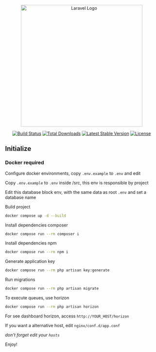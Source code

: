 <p align="center"><a href="https://laravel.com" target="_blank"><img src="https://raw.githubusercontent.com/laravel/art/master/logo-lockup/5%20SVG/2%20CMYK/1%20Full%20Color/laravel-logolockup-cmyk-red.svg" width="400" alt="Laravel Logo"></a></p>

<p align="center">
<a href="https://github.com/laravel/framework/actions"><img src="https://github.com/laravel/framework/workflows/tests/badge.svg" alt="Build Status"></a>
<a href="https://packagist.org/packages/laravel/framework"><img src="https://img.shields.io/packagist/dt/laravel/framework" alt="Total Downloads"></a>
<a href="https://packagist.org/packages/laravel/framework"><img src="https://img.shields.io/packagist/v/laravel/framework" alt="Latest Stable Version"></a>
<a href="https://packagist.org/packages/laravel/framework"><img src="https://img.shields.io/packagist/l/laravel/framework" alt="License"></a>
</p>


## Initialize
### Docker required

Configure docker environments, copy `.env.example` to `.env` and edit

Copy `.env.example` to `.env` inside /src, this env is responsible by project

Edit this database block env, with the same data as root `.env` and set a database name

Build project
```bash
docker compose up -d --build
```

Install dependencies composer
```bash
docker compose run --rm composer i
```

Install dependencies npm
```bash
docker compose run --rm npm i
```

Generate application key
```bash
docker compose run --rm php artisan key:generate
```

Run migrations
```bash
docker compose run --rm php artisan migrate
```

To execute queues, use horizon
```bash
docker compose run --rm php artisan horizon
```

For see dashboard horizon, access `http://YOUR_HOST/horizon`

If you want a alternative host, edit `nginx/conf.d/app.conf` 

<i>don't forget edit your `hosts`</i>

Enjoy!
